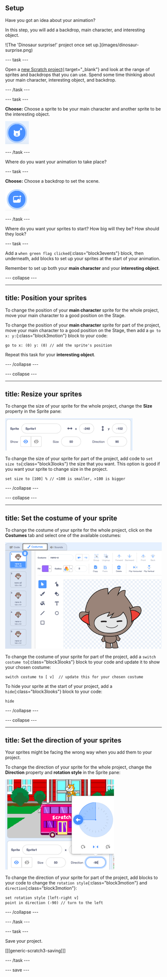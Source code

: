 ## Setup

<div style="display: flex; flex-wrap: wrap">
<div style="flex-basis: 200px; flex-grow: 1; margin-right: 15px;">
Have you got an idea about your animation? 
  
In this step, you will add a backdrop, main character, and interesting object. 
</div>
<div>  
![The 'Dinosaur surprise!' project once set up.](images/dinosaur-surprise.png)
</div>
</div>

--- task ---

Open a [new Scratch project](https://rpf.io/scratch-new){:target="_blank"} and look at the range of sprites and backdrops that you can use. Spend some time thinking about your main character, interesting object, and backdrop.

--- /task ---

--- task ---

**Choose:** Choose a sprite to be your main character and another sprite to be the interesting object.

![The 'Choose a Sprite' icon.](images/add-sprite.png)

--- /task ---

Where do you want your animation to take place?

--- task ---

**Choose:** Choose a backdrop to set the scene. 

![The 'Choose a Backdrop' icon.](images/add-backdrop.png)

--- /task ---

Where do you want your sprites to start? How big will they be? How should they look?

--- task ---

Add a `when green flag clicked`{:class="block3events"} block, then underneath, add blocks to set up your sprites at the start of your animation. 

Remember to set up both your **main character** and your **interesting object**.

--- collapse ---

---
title: Position your sprites
---

To change the position of your **main character** sprite for the whole project, move your main character to a good position on the Stage. 

To change the position of your **main character** sprite for part of the project, move your main character to a good position on the Stage, then add a `go to x: y:`{:class="block3motion"} block to your code:

```blocks3
go to x: (0) y: (0) // add the sprite's position
```

Repeat this task for your **interesting object**. 

--- /collapse ---

--- collapse ---

---
title: Resize your sprites
---

To change the size of your sprite for the whole project, change the **Size** property in the Sprite pane:

![The sprite's size set to 50 in the Sprite pane.](images/sprite-pane-size.png)

To change the size of your sprite for part of the project, add code to `set size to`{:class="block3looks"} the size that you want. This option is good if you want your sprite to change size in the project. 

```blocks3
set size to [100] % // <100 is smaller, >100 is bigger
```

--- /collapse ---

--- collapse ---

---
title: Set the costume of your sprite
---

To change the costume of your sprite for the whole project, click on the **Costumes** tab and select one of the available costumes:

![Costumes in the Costumes tab.](images/nano-costumes.png)

To change the costume of your sprite for part of the project, add a `switch costume to`{:class="block3looks"} block to your code and update it to show your chosen costume:

```blocks3
switch costume to [ v]  // update this for your chosen costume
```

To hide your sprite at the start of your project, add a `hide`{:class="block3looks"} block to your code:

```blocks3
hide 
```

--- /collapse ---

--- collapse ---

---
title: Set the direction of your sprites
---

Your sprites might be facing the wrong way when you add them to your project. 

To change the direction of your sprite for the whole project, change the **Direction** property and **rotation style** in the Sprite pane:

![The Direction and rotation style menu in the Sprite pane.](images/sprite-pane-direction.png)

To change the direction of your sprite for part of the project, add blocks to your code to change the `rotation style`{:class="block3motion"} and `direction`{:class="block3motion"}:

```blocks3
set rotation style [left-right v]
point in direction (-90) // turn to the left
```

--- /collapse ---

--- /task ---

--- task ---

Save your project.

[[[generic-scratch3-saving]]]

--- /task ---

--- save ---
